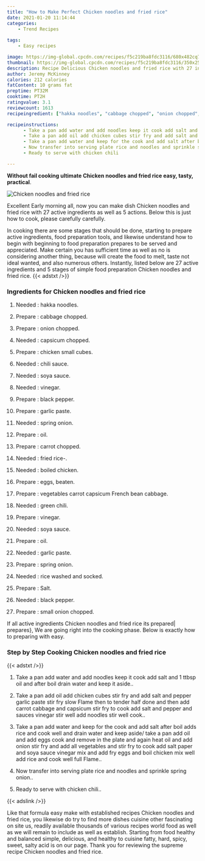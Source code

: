 ```yaml
---
title: "How to Make Perfect Chicken noodles and fried rice"
date: 2021-01-20 11:14:44
categories:
    - Trend Recipes
    
tags:
    - Easy recipes

image: https://img-global.cpcdn.com/recipes/f5c219ba8fdc3116/680x482cq70/chicken-noodles-and-fried-rice-recipe-main-photo.jpg
thumbnail: https://img-global.cpcdn.com/recipes/f5c219ba8fdc3116/350x250cq70/chicken-noodles-and-fried-rice-recipe-main-photo.jpg
description: Recipe Delicious Chicken noodles and fried rice with 27 ingredients and 5 stages of easy cooking.
author: Jeremy McKinney
calories: 212 calories
fatContent: 10 grams fat
preptime: PT32M
cooktime: PT2H
ratingvalue: 3.1
reviewcount: 1613
recipeingredient: ["hakka noodles", "cabbage chopped", "onion chopped", "capsicum chopped", "chicken small cubes", "chili sauce", "soya sauce", "vinegar", "black pepper", "garlic paste", "spring onion", "oil", "carrot chopped", "fried rice", "boiled chicken", "eggs beaten", "vegetables carrot capsicum French bean cabbage", "green chili", "vinegar", "soya sauce", "oil", "garlic paste", "spring onion", "rice washed and socked", "Salt", "black pepper", "small onion chopped"]

recipeinstructions: 
      - Take a pan add water and add noodles keep it cook add salt and 1 ttbsp oil and after boil drain water and keep it aside 
      - Take a pan add oil add chicken cubes stir fry and add salt and pepper garlic paste stir fry slow Flame then to tender half done and then add carrot cabbage and capsicum stir fry to cook add salt and pepper and sauces vinegar stir well add noodles stir well cook 
      - Take a pan add water and keep for the cook and add salt after boil adds rice and cook well and drain water and keep aside take a pan add oil and add eggs cook and remove in the plate and again heat oil and add onion stir fry and add all vegetables and stir fry to cook add salt paper and soya sauce vinegar mix and add fry eggs and boil chicken mix well add rice and cook well full Flame 
      - Now transfer into serving plate rice and noodles and sprinkle spring onion 
      - Ready to serve with chicken chili

---
```




**Without fail cooking ultimate Chicken noodles and fried rice easy, tasty, practical**. 


![Chicken noodles and fried rice](https://img-global.cpcdn.com/recipes/f5c219ba8fdc3116/680x482cq70/chicken-noodles-and-fried-rice-recipe-main-photo.jpg "Chicken noodles and fried rice")




Excellent Early morning all, now you can make dish Chicken noodles and fried rice with 27 active ingredients as well as 5 actions. Below this is just how to cook, please carefully carefully.

In cooking there are some stages that should be done, starting to prepare active ingredients, food preparation tools, and likewise understand how to begin with beginning to food preparation prepares to be served and appreciated. Make certain you has sufficient time as well as no is considering another thing, because will create the food to melt, taste not ideal wanted, and also numerous others. Instantly, listed below are 27 active ingredients and 5 stages of simple food preparation Chicken noodles and fried rice.
{{< adstxt />}}

### Ingredients for Chicken noodles and fried rice


1. Needed  : hakka noodles.

1. Prepare  : cabbage chopped.

1. Prepare  : onion chopped.

1. Needed  : capsicum chopped.

1. Prepare  : chicken small cubes.

1. Needed  : chili sauce.

1. Needed  : soya sauce.

1. Needed  : vinegar.

1. Prepare  : black pepper.

1. Prepare  : garlic paste.

1. Needed  : spring onion.

1. Prepare  : oil.

1. Prepare  : carrot chopped.

1. Needed  : fried rice-.

1. Needed  : boiled chicken.

1. Prepare  : eggs, beaten.

1. Prepare  : vegetables carrot capsicum French bean cabbage.

1. Needed  : green chili.

1. Prepare  : vinegar.

1. Needed  : soya sauce.

1. Prepare  : oil.

1. Needed  : garlic paste.

1. Prepare  : spring onion.

1. Needed  : rice washed and socked.

1. Prepare  : Salt.

1. Needed  : black pepper.

1. Prepare  : small onion chopped.



If all active ingredients Chicken noodles and fried rice its prepared| prepares}, We are going right into the cooking phase. Below is exactly how to preparing with easy.

### Step by Step Cooking Chicken noodles and fried rice

{{< adstxt />}}


1. Take a pan add water and add noodles keep it cook add salt and 1 ttbsp oil and after boil drain water and keep it aside..



1. Take a pan add oil add chicken cubes stir fry and add salt and pepper garlic paste stir fry slow Flame then to tender half done and then add carrot cabbage and capsicum stir fry to cook add salt and pepper and sauces vinegar stir well add noodles stir well cook..



1. Take a pan add water and keep for the cook and add salt after boil adds rice and cook well and drain water and keep aside/ take a pan add oil and add eggs cook and remove in the plate and again heat oil and add onion stir fry and add all vegetables and stir fry to cook add salt paper and soya sauce vinegar mix and add fry eggs and boil chicken mix well add rice and cook well full Flame..



1. Now transfer into serving plate rice and noodles and sprinkle spring onion..



1. Ready to serve with chicken chili..





{{< adslink />}}

Like that formula easy make with established recipes Chicken noodles and fried rice, you likewise do try to find more dishes cuisine other fascinating on site us, readily available thousands of various recipes world food as well as we will remain to include as well as establish. Starting from food healthy and balanced simple, delicious, and healthy to cuisine fatty, hard, spicy, sweet, salty acid is on our page. Thank you for reviewing the supreme recipe Chicken noodles and fried rice.
